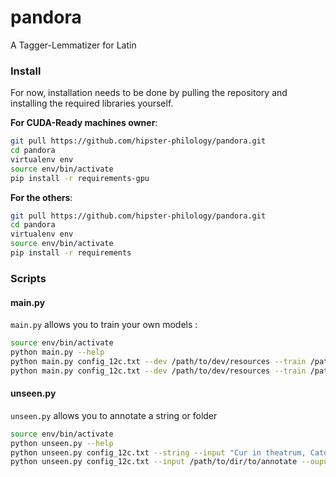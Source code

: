 pandora
==========

A Tagger-Lemmatizer for Latin


### Install

For now, installation needs to be done by pulling the repository and installing the required libraries yourself.

**For CUDA-Ready machines owner**:

```bash
git pull https://github.com/hipster-philology/pandora.git
cd pandora
virtualenv env
source env/bin/activate
pip install -r requirements-gpu
```

**For the others**:

```bash
git pull https://github.com/hipster-philology/pandora.git
cd pandora
virtualenv env
source env/bin/activate
pip install -r requirements
```

### Scripts

#### main.py

`main.py` allows you to train your own models :

```bash
source env/bin/activate
python main.py --help
python main.py config_12c.txt --dev /path/to/dev/resources --train /path/to/train/resources
python main.py config_12c.txt --dev /path/to/dev/resources --train /path/to/train/resources --nb_epochs 1
```

#### unseen.py

`unseen.py` allows you to annotate a string or folder

```bash
source env/bin/activate
python unseen.py --help
python unseen.py config_12c.txt --string --input "Cur in theatrum, Cato severe, venisti?"
python unseen.py config_12c.txt --input /path/to/dir/to/annotate --ouput /path/to/output/dir
```
